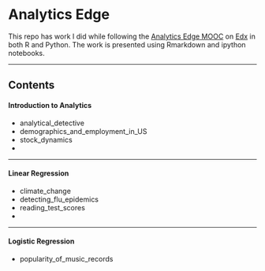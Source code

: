 
Analytics Edge
===
This repo has work I did while following the [Analytics Edge MOOC](https://www.edx.org/course/analytics-edge-mitx-15-071x-2) on [Edx](edx.org) in both R and Python.  The work is presented using Rmarkdown and ipython notebooks.

---
## Contents

#### Introduction to Analytics
* analytical_detective
* demographics_and_employment_in_US
* stock_dynamics
* 
---

#### Linear Regression
* climate_change
* detecting_flu_epidemics
* reading_test_scores
* 
---

#### Logistic Regression
* popularity_of_music_records
